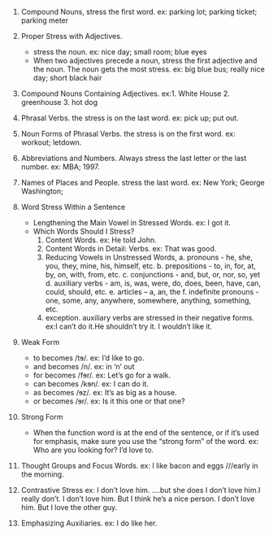 1. Compound Nouns, stress the first word.
ex: parking lot; parking ticket; parking meter

2. Proper Stress with Adjectives. 
    - stress the noun. ex: nice day; small room; blue eyes
    - When two adjectives precede a noun, stress the first adjective and the noun. The noun gets
    the most stress. ex: big blue bus; really nice day; short black hair

3. Compound Nouns Containing Adjectives. ex:1. White House 2. greenhouse 3. hot dog
4. Phrasal Verbs. the stress is on the last word. ex: pick up; put out.
5. Noun Forms of Phrasal Verbs.  the stress is on the first word. ex: workout; letdown.
6. Abbreviations and Numbers. Always stress the last letter or the last number.  ex: MBA; 1997.
7. Names of Places and People. stress the last word. ex: New York; George Washington;
8. Word Stress Within a Sentence
    - Lengthening the Main Vowel in Stressed Words. ex: I got it.
    - Which Words Should I Stress?
        1. Content Words. ex: He told John.
        2. Content Words in Detail: Verbs. ex: That was good.
        3. Reducing Vowels in Unstressed Words, 
            a. pronouns - he, she, you, they, mine, his, himself, etc.
            b. prepositions - to, in, for, at, by, on, with, from, etc.
            c. conjunctions - and, but, or, nor, so, yet
            d. auxiliary verbs - am, is, was, were, do, does, been, have, can, could, should, etc.
            e. articles – a, an, the
            f. indefinite pronouns - one, some, any, anywhere, somewhere, anything, something, etc.
        4. exception. auxiliary verbs are stressed in their negative forms. ex:I can’t do it.He shouldn’t try it. I wouldn’t like it.
9. Weak Form
    - to becomes /tɘ/. ex: I’d like to go.
    - and becomes /n/. ex: in ‘n’ out
    - for becomes /fɘr/. ex: Let’s go for a walk.
    - can becomes /kɘn/. ex:  I can do it.
    - as becomes /ɘz/. ex: It’s as big as a house.
    - or becomes /ɘr/. ex: Is it this one or that one? 

10. Strong Form
    - When the function word is at the end of the sentence, or if it’s used for emphasis, make sure you use the “strong form” of the word. 
    ex: Who are you looking for? I’d love to.

11. Thought Groups and Focus Words. ex: I like bacon and eggs ///early in the morning.
12. Contrastive Stress
    ex: I don’t love him. ....but she does 
    I don’t love him.I really don’t. 
    I don’t love him. But I think he’s a nice person.
    I don’t love him. But I love the other guy.
13. Emphasizing Auxiliaries. ex: I do like her.
